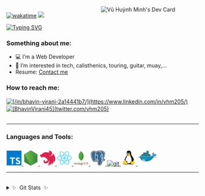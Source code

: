 <a href="https://app.daily.dev/vhm205" target="_blank">
    <img src="https://api.daily.dev/devcards/aa5f2eb325d14d8580e9eb61982533c6.png?r=1l6" width="256" align="right" alt="Vũ Huỳnh Minh's Dev Card"/>
</a>

[![wakatime](https://wakatime.com/badge/github/vhm205/vhm205.svg)](https://wakatime.com/badge/github/vhm205/vhm205) ![](https://komarev.com/ghpvc/?username=vhm205&color=brightgreen)

[![Typing SVG](https://readme-typing-svg.herokuapp.com?color=CF29F7&lines=Hi%2C+I%E2%80%99m+%40vhm.tech)](https://git.io/typing-svg)

### Something about me:

- 💻 I’m a Web Developer
- 👀 I’m interested in tech, calisthenics, touring, guitar, muay,...
- Resume: <a href="https://vhm-cv.vercel.app/" target="_blank"> Contact me </a>
<!-- - Resume: <a href="https://vhm.mytechfolio.live/"> Contact me </a> -->

### How to reach me:

<div align="left">
    <a href="https://www.linkedin.com/in/vhm205/" target="_blank">
        <img align="center" src="https://img.shields.io/badge/linkedin-%231E77B5.svg?&style=for-the-badge&logo=linkedin&logoColor=white" alt="[/in/bhavin-virani-2a14441b7/](https://www.linkedin.com/in/vhm205/)" height="30" width="120" />
    </a>
    <a href="https://twitter.com/vhm205" target="_blank">
        <img align="center" src="https://img.shields.io/badge/twitter-%2300acee.svg?&style=for-the-badge&logo=twitter&logoColor=white" alt="[BhavinVirani45](twitter.com/vhm205)" height="30" width="100" />
    </a>
</div>

<br />
<hr />

### Languages and Tools:

<!-- https://devicon.dev/ -->

<p align="left">
    <a href="https://www.typescriptlang.org" target="_blank"> 
        <img src="https://raw.githubusercontent.com/devicons/devicon/master/icons/typescript/typescript-original.svg" alt="typescript" width="40" height="40"/>
    </a> 
    <a href="https://nodejs.org/en/docs/" target="_blank"> 
        <img src="https://raw.githubusercontent.com/devicons/devicon/master/icons/nodejs/nodejs-original.svg" alt="nodejs" width="40" height="40"/> 
    </a>
    <a href="https://docs.nestjs.com/" target="_blank"> 
        <img src="https://raw.githubusercontent.com/devicons/devicon/master/icons/nestjs/nestjs-original.svg" alt="nestjs" width="40" height="40"/> 
    </a>
    <a href="https://react.dev/" target="_blank">
        <img src="https://raw.githubusercontent.com/devicons/devicon/master/icons/react/react-original.svg" alt="reactjs" width="40" height="40">
    </a>
    <a href="https://www.mongodb.com/" target="_blank"> 
        <img src="https://raw.githubusercontent.com/devicons/devicon/master/icons/mongodb/mongodb-original-wordmark.svg" alt="mongodb" width="40" height="40"/> 
    </a>
    <a href="https://www.postgresql.org/" target="_blank"> 
        <img src="https://raw.githubusercontent.com/devicons/devicon/master/icons/postgresql/postgresql-original.svg" alt="postgresql" width="40" height="40"/> 
    </a>
    <a href="https://git-scm.com/" target="_blank"> 
        <img src="https://www.vectorlogo.zone/logos/git-scm/git-scm-icon.svg" alt="git" width="40" height="40"/> 
    </a> 
    <a href="https://www.linux.org/" target="_blank"> 
        <img src="https://raw.githubusercontent.com/devicons/devicon/master/icons/linux/linux-original.svg" alt="linux" width="40" height="40"/> 
    </a>
    <a href="https://www.docker.com/" target="_blank"> 
        <img src="https://raw.githubusercontent.com/devicons/devicon/master/icons/docker/docker-original.svg" alt="docker" width="50" height="50"/> 
    </a>
</p>

<hr />
<br />

<!-- <details>
  <summary>✨&nbsp; Dev Card &nbsp;✨</summary>
  <br />

  <a href="https://app.daily.dev/vhm205" target="_blank">
    <img src="https://api.daily.dev/devcards/aa5f2eb325d14d8580e9eb61982533c6.png?r=1l6" width="400" align="right" alt="Vũ Huỳnh Minh's Dev Card"/>
  </a>

</details> -->

<details>
    <summary>✨&nbsp; Git Stats &nbsp;✨</summary>
    <br />

![Anurag's GitHub stats](https://github-readme-stats.vercel.app/api?username=vhm205&show_icons=true&theme=dracula)

[![Top Langs](https://github-readme-stats.vercel.app/api/top-langs/?username=vhm205&layout=compact)](https://github.com/vhm205)
    
</details>


<!--
vhm205/vhm205 is a ✨ special ✨ repository because its `README.md` (this file) appears on your GitHub profile.
You can click the Preview link to take a look at your changes.
[![vhm205](dino.gif)](https://127.0.0.1)
-->

<!--  daily.dev BOOKMARKS:START -->
<!--  daily.dev BOOKMARKS:END -->

